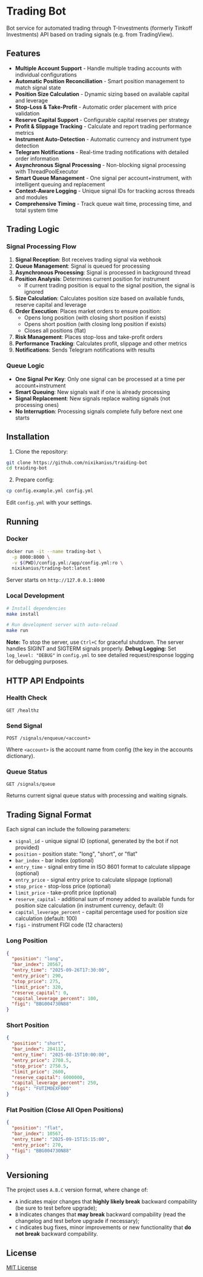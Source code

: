 # Trading Bot

Bot service for automated trading through T-Investments (formerly Tinkoff Investments) API based on trading signals (e.g. from TradingView).

## Features

- **Multiple Account Support** - Handle multiple trading accounts with individual configurations
- **Automatic Position Reconciliation** - Smart position management to match signal state
- **Position Size Calculation** - Dynamic sizing based on available capital and leverage
- **Stop-Loss & Take-Profit** - Automatic order placement with price validation
- **Reserve Capital Support** - Configurable capital reserves per strategy
- **Profit & Slippage Tracking** - Calculate and report trading performance metrics
- **Instrument Auto-Detection** - Automatic currency and instrument type detection
- **Telegram Notifications** - Real-time trading notifications with detailed order information
- **Asynchronous Signal Processing** - Non-blocking signal processing with ThreadPoolExecutor
- **Smart Queue Management** - One signal per account+instrument, with intelligent queuing and replacement
- **Context-Aware Logging** - Unique signal IDs for tracking across threads and modules
- **Comprehensive Timing** - Track queue wait time, processing time, and total system time

## Trading Logic

### Signal Processing Flow

1. **Signal Reception**: Bot receives trading signal via webhook
2. **Queue Management**: Signal is queued for processing
3. **Asynchronous Processing**: Signal is processed in background thread
4. **Position Analysis**: Determines current position for instrument
   - If current trading position is equal to the signal position, the signal is ignored
5. **Size Calculation**: Calculates position size based on available funds, reserve capital and leverage
6. **Order Execution**: Places market orders to ensure position:
   - Opens long position (with closing short position if exists)
   - Opens short position (with closing long position if exists)
   - Closes all positions (flat)
7. **Risk Management**: Places stop-loss and take-profit orders
8. **Performance Tracking**: Calculates profit, slippage and other metrics
9. **Notifications**: Sends Telegram notifications with results

### Queue Logic

- **One Signal Per Key**: Only one signal can be processed at a time per account+instrument
- **Smart Queuing**: New signals wait if one is already processing
- **Signal Replacement**: New signals replace waiting signals (not processing ones)
- **No Interruption**: Processing signals complete fully before next one starts

## Installation

1. Clone the repository:

```bash
git clone https://github.com/nixikanius/traiding-bot
cd traiding-bot
```

2. Prepare config:

```bash
cp config.example.yml config.yml
```

Edit `config.yml` with your settings.

## Running

### Docker

```bash
docker run -it --name trading-bot \
  -p 8000:8000 \
  -v $(PWD)/config.yml:/app/config.yml:ro \
  nixikanius/trading-bot:latest
```

Server starts on `http://127.0.0.1:8000`

### Local Development

```bash
# Install dependencies
make install

# Run development server with auto-reload
make run
```

**Note:** To stop the server, use `Ctrl+C` for graceful shutdown. The server handles SIGINT and SIGTERM signals properly.
**Debug Logging:** Set `log_level: "DEBUG"` in `config.yml` to see detailed request/response logging for debugging purposes.

## HTTP API Endpoints

### Health Check

```
GET /healthz
```

### Send Signal

```
POST /signals/enqueue/<account>
```

Where `<account>` is the account name from config (the key in the accounts dictionary).

### Queue Status

```
GET /signals/queue
```

Returns current signal queue status with processing and waiting signals.

## Trading Signal Format

Each signal can include the following parameters:

- `signal_id` - unique signal ID (optional, generated by the bot if not provided)
- `position` - position state: "long", "short", or "flat"
- `bar_index` - bar index (optional)
- `entry_time` - signal entry time in ISO 8601 format to calculate slippage (optional)
- `entry_price` - signal entry price to calculate slippage (optional)
- `stop_price` - stop-loss price (optional)
- `limit_price` - take-profit price (optional)
- `reserve_capital` - additional sum of money added to available funds for position size calculation (in instrument currency, default: 0)
- `capital_leverage_percent` - capital percentage used for position size calculation (default: 100)
- `figi` - instrument FIGI code (12 characters)

### Long Position

```json
{
  "position": "long",
  "bar_index": 20567,
  "entry_time": "2025-09-26T17:30:00",
  "entry_price": 290,
  "stop_price": 275,
  "limit_price": 320,
  "reserve_capital": 0,
  "capital_leverage_percent": 100,
  "figi": "BBG004730N88"
}
```

### Short Position

```json
{
  "position": "short",
  "bar_index": 204112,
  "entry_time": "2025-08-15T10:00:00",
  "entry_price": 2708.5,
  "stop_price": 2750.5,
  "limit_price": 2600,
  "reserve_capital": 6000000,
  "capital_leverage_percent": 250,
  "figi": "FUTIMOEXF000"
}
```

### Flat Position (Close All Open Positions)

```json
{
  "position": "flat",
  "bar_index": 10567,
  "entry_time": "2025-09-15T15:15:00",
  "entry_price": 270,
  "figi": "BBG004730N88"
}
```

## Versioning

The project uses `A.B.C` version format, where change of:

- `A` indicates major changes that **highly likely break** backward compability (be sure to test before upgrade);
- `B` indicates changes that **may break** backward compability (read the changelog and test before upgrade if necessary);
- `C` indicates bug fixes, minor improvements or new functionality that **do not break** backward compability.

## License

[MIT License](LICENSE)
